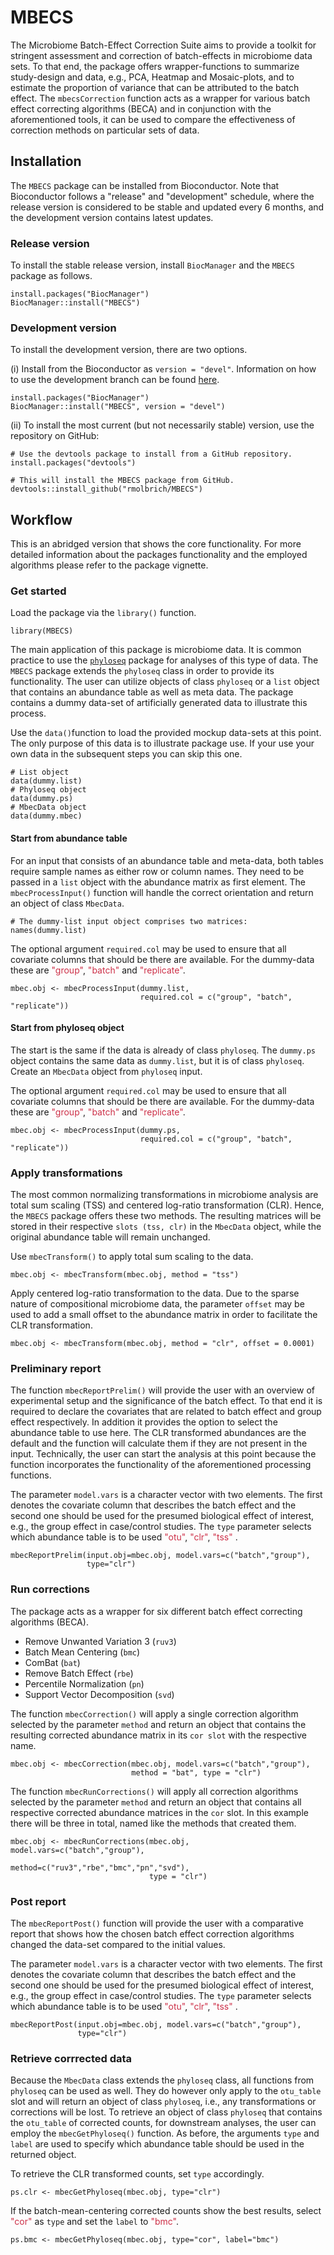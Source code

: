 # MBECS

The Microbiome Batch-Effect Correction Suite aims to provide a toolkit for 
stringent assessment and correction of batch-effects in microbiome data sets.
To that end, the package offers wrapper-functions to summarize study-design and 
data, e.g., PCA, Heatmap and Mosaic-plots, and to estimate the proportion of 
variance that can be attributed to the batch effect.
The `mbecsCorrection` function acts as a wrapper for various batch effect 
correcting algorithms (BECA) and in conjunction with the aforementioned tools, 
it can be used to compare the effectiveness of correction methods on particular 
sets of data.


## Installation

The `MBECS` package can be installed from Bioconductor. Note that Bioconductor 
follows a "release" and "development" schedule, where the release version is 
considered to be stable and updated every 6 months, and the development version 
contains latest updates.


### Release version

To install the stable release version, install `BiocManager` and the `MBECS` 
package as follows.

```
install.packages("BiocManager")
BiocManager::install("MBECS")
```

### Development version

To install the development version, there are two options.

(i) Install from the Bioconductor as `version = "devel"`. Information on how to 
use the development branch can be found 
[here](http://bioconductor.org/developers/how-to/useDevel/). 


```
install.packages("BiocManager")
BiocManager::install("MBECS", version = "devel")
```

(ii) To install the most current (but not necessarily stable) version, use the 
repository on GitHub:

```
# Use the devtools package to install from a GitHub repository.
install.packages("devtools")

# This will install the MBECS package from GitHub.
devtools::install_github("rmolbrich/MBECS")
```


## Workflow

This is an abridged version that shows the core functionality. For more 
detailed information about the packages functionality and the employed 
algorithms please refer to the package vignette.



### Get started

Load the package via the `library()` function.

```
library(MBECS)
```

The main application of this package is microbiome data. It is common practice 
to use the 
[`phyloseq`](https://bioconductor.org/packages/release/bioc/html/phyloseq.html) 
package for analyses of this type of data. The `MBECS` package extends the 
`phyloseq` class in order to 
provide its functionality. The user can utilize objects of class `phyloseq` or 
a `list` object that contains an abundance table as well as meta data. The 
package contains a dummy data-set of artificially generated data to illustrate 
this process.

Use the `data()`function to load the provided mockup data-sets at this point. 
The only purpose of this data is to illustrate package use. If your use your 
own data in the subsequent steps you can skip this one.

```
# List object 
data(dummy.list)
# Phyloseq object
data(dummy.ps)
# MbecData object
data(dummy.mbec)
```


#### Start from abundance table

For an input that consists of an abundance table and meta-data, both tables 
require sample names as either row or column names. They need to be passed in a 
`list` object with the abundance matrix as first element. The 
`mbecProcessInput()` function will handle the correct orientation and return an 
object of class `MbecData`.

```
# The dummy-list input object comprises two matrices:
names(dummy.list)
```

The optional argument `required.col` may be used to ensure that all covariate 
columns that should be there are available. For the dummy-data these are 
<span style="color: #CD3048;">"group"</span>, <span style="color: #CD3048;">
"batch"</span> and <span style="color: #CD3048;">"replicate"</span>.

```
mbec.obj <- mbecProcessInput(dummy.list, 
                             required.col = c("group", "batch", "replicate"))
```


#### Start from phyloseq object

The start is the same if the data is already of class `phyloseq`. The `dummy.ps`
object contains the same data as `dummy.list`, but it is of class `phyloseq`. 
Create an `MbecData` object from `phyloseq` input. 

The optional argument `required.col` may be used to ensure that all covariate 
columns that should be there are available. For the dummy-data these are 
<span style="color: #CD3048;">"group"</span>, <span style="color: #CD3048;">
"batch"</span> and <span style="color: #CD3048;">"replicate"</span>.

```
mbec.obj <- mbecProcessInput(dummy.ps, 
                             required.col = c("group", "batch", "replicate"))
```


### Apply transformations

The most common normalizing transformations in microbiome analysis are total 
sum scaling (TSS) and centered log-ratio transformation (CLR). Hence, the 
`MBECS` package offers these two methods. The resulting matrices will be stored 
in their respective `slots (tss, clr)` in the `MbecData` object, while the 
original abundance table will remain unchanged.

Use `mbecTransform()` to apply total sum scaling to the data. 

```
mbec.obj <- mbecTransform(mbec.obj, method = "tss")
```

Apply centered log-ratio transformation to the data. Due to the sparse nature 
of compositional microbiome data, the parameter `offset` may be used to add a 
small offset to the abundance matrix in order to facilitate the CLR 
transformation.

```
mbec.obj <- mbecTransform(mbec.obj, method = "clr", offset = 0.0001)
```


### Preliminary report

The function `mbecReportPrelim()` will provide the user with an overview of 
experimental setup and the significance of the batch effect. To that end it is 
required to declare the covariates that are related to batch effect and group 
effect respectively. In addition it provides the option to select the abundance 
table to use here. The CLR transformed abundances are the default and the 
function will calculate them if they are not present in the input. Technically, 
the user can start the analysis at this point because the function incorporates 
the functionality of the aforementioned processing functions.

The parameter `model.vars` is a character vector with two elements. The first 
denotes the covariate column that describes the batch effect and the second one 
should be used for the presumed biological effect of interest, e.g., the group 
effect in case/control studies. The `type` parameter selects which abundance 
table is to be used <span style="color: #CD3048;">"otu"</span>, 
<span style="color: #CD3048;">"clr"</span>, <span style="color: #CD3048;">"tss"
</span>.

```
mbecReportPrelim(input.obj=mbec.obj, model.vars=c("batch","group"), 
                 type="clr")
```

### Run corrections

The package acts as a wrapper for six different batch effect correcting 
algorithms (BECA).

-   Remove Unwanted Variation 3 (`ruv3`)
-   Batch Mean Centering (`bmc`)
-   ComBat (`bat`)
-   Remove Batch Effect (`rbe`)
-   Percentile Normalization (`pn`)
-   Support Vector Decomposition (`svd`)

The function `mbecCorrection()` will apply a single correction algorithm 
selected by the parameter `method` and return an object that contains the 
resulting corrected abundance matrix in its `cor slot` with the respective name.

```
mbec.obj <- mbecCorrection(mbec.obj, model.vars=c("batch","group"), 
                           method = "bat", type = "clr")
```

The function `mbecRunCorrections()` will apply all correction algorithms 
selected by the parameter `method` and return an object that contains all 
respective corrected abundance matrices in the `cor` slot. In this example 
there will be three in total, named like the methods that created them.

```
mbec.obj <- mbecRunCorrections(mbec.obj, model.vars=c("batch","group"),
                               method=c("ruv3","rbe","bmc","pn","svd"), 
                               type = "clr")
```



### Post report

The `mbecReportPost()` function will provide the user with a comparative report 
that shows how the chosen batch effect correction algorithms changed the 
data-set compared to the initial values.

The parameter `model.vars` is a character vector with two elements. The first 
denotes the covariate column that describes the batch effect and the second one 
should be used for the presumed biological effect of interest, e.g., the group 
effect in case/control studies. The `type` parameter selects which abundance 
table is to be used <span style="color: #CD3048;">"otu"</span>, 
<span style="color: #CD3048;">"clr"</span>, <span style="color: #CD3048;">"tss"
</span>.

```
mbecReportPost(input.obj=mbec.obj, model.vars=c("batch","group"), 
               type="clr")
```

### Retrieve corrrected data

Because the `MbecData` class extends the `phyloseq` class, all functions from 
`phyloseq` can be used as well. They do however only apply to the `otu_table` 
slot and will return an object of class `phyloseq`, i.e., any transformations 
or corrections will be lost. To retrieve an object of class `phyloseq` that 
contains the `otu_table` of corrected counts, for downstream analyses, the user 
can employ the `mbecGetPhyloseq()` function. As before, the arguments `type` and
`label` are used to specify which abundance table should be used in the 
returned object.

To retrieve the CLR transformed counts, set `type` accordingly.

```
ps.clr <- mbecGetPhyloseq(mbec.obj, type="clr")
```

If the batch-mean-centering corrected counts show the best results, select 
<span style="color: #CD3048;">"cor"</span> as `type` and set the `label` to 
<span style="color: #CD3048;">"bmc"</span>.

```
ps.bmc <- mbecGetPhyloseq(mbec.obj, type="cor", label="bmc")
```









